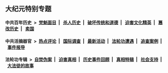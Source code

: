 ## 大纪元特别专题

#### 中共百年历史 &nbsp;>&nbsp; [党魁面目](indexes/nf1176107/README.md?04300430) &nbsp;| &nbsp; [杀人历史](indexes/nf1176106/README.md?04300430) &nbsp;| &nbsp; [破坏传统和道德](indexes/nf1176106/README.md?04300430) &nbsp;| &nbsp; [迫害文化精英](indexes/nf1176111/README.md?04300430) &nbsp;| &nbsp; [篡改历史](indexes/nf1176115/README.md?04300430) &nbsp;| &nbsp; [卖国](indexes/nf1176117/README.md?04300430) 

#### 中共活摘器官 &nbsp;>&nbsp; [热点评论](indexes/nf5879/README.md?04300430) &nbsp;| &nbsp; [国际调查](indexes/nf5947/README.md?04300430) &nbsp;| &nbsp; [最新活动](indexes/nf5883/README.md?04300430) &nbsp;| &nbsp; [法轮功遭遇](indexes/nf5881/README.md?04300430) &nbsp;| &nbsp; [追查案例](indexes/nf5880/README.md?04300430) &nbsp;| &nbsp; [事件报导](indexes/nf5877/README.md?04300430) 

#### 法轮功专辑 &nbsp;>&nbsp; [自焚伪案](indexes/nf5562/README.md?04300430) &nbsp;| &nbsp; [迫害真相](indexes/nf4379/README.md?04300430) &nbsp;| &nbsp; [历史事件回顾](indexes/nf5793/README.md?04300430) &nbsp;| &nbsp; [真相特辑](indexes/nf4389/README.md?04300430) &nbsp;| &nbsp; [社会支持](indexes/nf4386/README.md?04300430) &nbsp;| &nbsp; [大法徒的故事](indexes/nf1147481/README.md?04300430) 
